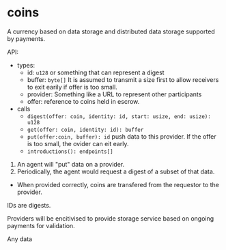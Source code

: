 # coins
A currency based on data storage and distributed data storage supported by payments.

API:
* types: 
  * id: ```u128``` or something that can represent a digest
  * buffer: ```byte[]``` It is assumed to transmit a size first to allow receivers to exit earily if offer is too small.
  * provider: Something like a URL to represent other participants
  * offer: reference to coins held in escrow.
* calls
  * ```digest(offer: coin, identity: id, start: usize, end: usize): u128```
  * ```get(offer: coin, identity: id): buffer```
  * ```put(offer:coin, buffer): id``` push data to this provider.  If the offer is too small, the ovider can eit early.
  * ```introductions(): endpoints[]```

1. An agent will "put" data on a provider.
2. Periodically, the agent would request a digest of a subset of that data.
  * When provided correctly, coins are transfered from the requestor to the provider.

IDs are digests.

Providers will be encitivised to provide storage service based on ongoing payments for validation.

Any data 

